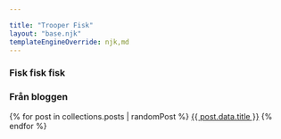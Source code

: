 ```yaml
---

title: "Trooper Fisk"
layout: "base.njk"
templateEngineOverride: njk,md
---
```


### Fisk fisk fisk

### Från bloggen

{% for post in collections.posts | randomPost %}
<a href="{{ post.url }}">{{ post.data.title }}</a>
{% endfor %}